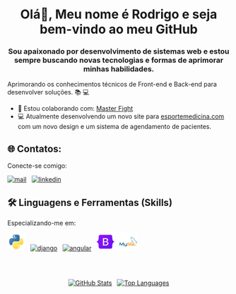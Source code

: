 <h1 align="center">Olá👋, Meu nome é Rodrigo e seja bem-vindo ao meu GitHub</h1>
<h3 align="center">Sou apaixonado por desenvolvimento de sistemas web e estou sempre buscando novas tecnologias e formas de aprimorar minhas habilidades.</h3>

Aprimorando os conhecimentos técnicos de Front-end e Back-end para desenvolver soluções. 📚 💻

- 🤝 Estou colaborando com: [Master Fight](https://masterfight.com.br)
- 💻 Atualmente desenvolvendo um novo site para [esportemedicina.com](https://esportemedicina.com) com um novo design e um sistema de agendamento de pacientes.


## 🌐 Contatos:
Conecte-se comigo:</br>
<p align="left"> 
<a href="mailto:rrodrigues.dev@outlook.com" target="_blank" rel="noreferrer" title="Outlook"> 
  <img src="https://www.outlook.com/favicon.ico" alt="mail" width="40" height="40"/></a> &nbsp;
  
<a href="https://www.linkedin.com/in/rodrigo-rf81" target="_blank" rel="noreferrer" title="LinkedIn"> 
  <img src="https://img.shields.io/badge/LinkedIn-0077B5?style=for-the-badge&logo=linkedin&logoColor=white" alt="linkedin" width="110" height="40"/> </a>

## 🛠️ Linguagens e Ferramentas (Skills)
Especializando-me em:

<p align="left"> 
    
<a href="https://www.python.org" target="_blank" rel="noreferrer" title="Python"> 
  <img src="https://raw.githubusercontent.com/devicons/devicon/master/icons/python/python-original.svg" alt="python" width="40" height="40"/></a> &nbsp;
    
<a href="https://www.djangoproject.com/" target="_blank" rel="noreferrer" title="Django"> 
  <img src="https://cdn.worldvectorlogo.com/logos/django.svg" alt="django" width="40" height="40"/></a> &nbsp;
        
<a href="https://angular.io" target="_blank" rel="noreferrer" title="Angular"> 
  <img src="https://angular.io/assets/images/logos/angular/angular.svg" alt="angular" width="40" height="40"/></a> &nbsp; 
    
<a href="http://www.bootstrap.com" target="_blank" rel="noreferrer" title="Bootstrap"> 
  <img src="https://raw.githubusercontent.com/devicons/devicon/master/icons/bootstrap/bootstrap-original.svg" alt="bootstrap" width="40" height="40"/></a> &nbsp;
            
<a href="https://www.mysql.com/" target="_blank" rel="noreferrer" title="MySQL"> 
  <img src="https://raw.githubusercontent.com/devicons/devicon/master/icons/mysql/mysql-original-wordmark.svg" alt="mysql" width="40" height="40"/></a> &nbsp; 



</br> </br>  

<p align="center">
<a href="https://github.com/rodrigorferreira">
  <img src="https://github-readme-stats.vercel.app/api/top-langs?username=rodrigorferreira&theme=algolia&show_icons=true" alt="GitHub Stats" style="width: 45%;"></a>  &nbsp;

<a href="https://github.com/rodrigorferreira">
  <img src="https://github-readme-stats.vercel.app/api?username=rodrigorferreira&theme=algolia&show_icons=true" alt="Top Languages" style="width: 45%;"></a>
  
